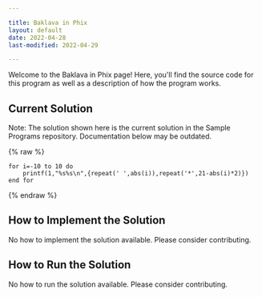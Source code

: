 ```yaml
---

title: Baklava in Phix
layout: default
date: 2022-04-28
last-modified: 2022-04-29

---
```


Welcome to the Baklava in Phix page! Here, you'll find the source code for this program as well as a description of how the program works.

## Current Solution

Note: The solution shown here is the current solution in the Sample Programs repository. Documentation below may be outdated.

{% raw %}

```Phix
for i=-10 to 10 do
    printf(1,"%s%s\n",{repeat(' ',abs(i)),repeat('*',21-abs(i)*2)})
end for

```

{% endraw %}

## How to Implement the Solution

No how to implement the solution available. Please consider contributing.

## How to Run the Solution

No how to run the solution available. Please consider contributing.